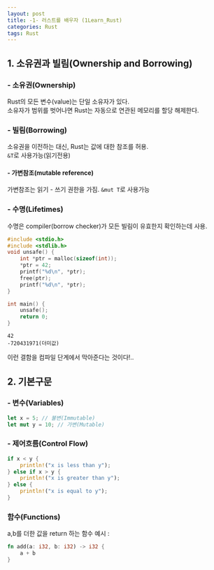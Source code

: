 ```yaml
---
layout: post
title: -1- 러스트를 배우자 (1Learn_Rust)
categories: Rust
tags: Rust
---
```

## 1. 소유권과 빌림(Ownership and Borrowing)
### - 소유권(Ownership)
Rust의 모든 변수(value)는 단일 소유자가 있다.  
소유자가 범위를 벗어나면 Rust는 자동으로 연관된 메모리를 할당 해제한다.  
### - 빌림(Borrowing)
소유권을 이전하는 대신, Rust는 값에 대한 참조를 허용.  
`&T`로 사용가능(읽기전용)
#### - 가변참조(mutable reference)
가변참조는 읽기 - 쓰기 권한을 가짐.
`&mut T`로 사용가능
### - 수명(Lifetimes)
수명은 compiler(borrow checker)가 모든 빌림이 유효한지 확인하는데 사용.
```c
#include <stdio.h>
#include <stdlib.h>
void unsafe() {
    int *ptr = malloc(sizeof(int));
    *ptr = 42;
    printf("%d\n", *ptr);
    free(ptr);
    printf("%d\n", *ptr);
}

int main() {
    unsafe();
    return 0;
}
```
```out
42
-720431971(더미값)
```
이런 결함을 컴파일 단계에서 막아준다는 것이다!..


## 2. 기본구문
### - 변수(Variables)
```rust
let x = 5; // 불변(Immutable)
let mut y = 10; // 가변(Mutable)
```
### - 제어흐름(Control Flow)
```rust
if x < y {
    println!("x is less than y");
} else if x > y {
    println!("x is greater than y");
} else {
    println!("x is equal to y");
}
```
### 함수(Functions)
a,b를 더한 값을 return 하는 함수 예시 :  
```rust
fn add(a: i32, b: i32) -> i32 {
    a + b
}
```
